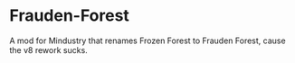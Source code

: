 # Frauden-Forest
A mod for Mindustry that renames Frozen Forest to Frauden Forest, cause the v8 rework sucks.
